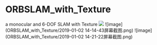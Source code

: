# ORBSLAM_with_Texture
a monocular and 6-DOF SLAM with Texture
![](http://github.com/ORBSLAM_with_Texture/2019-01-02_13-53-37屏幕截图.png)
![image](ORBSLAM_with_Texture/2019-01-02 14-14-43屏幕截图.png)
![image](ORBSLAM_with_Texture/2019-01-02 14-21-22屏幕截图.png)
